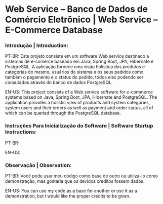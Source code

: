 # Web Service – Banco de Dados de Comércio Eletrônico | Web Service – E-Commerce Database

### Introdução | Introduction:

PT-BR: Este projeto consiste em um software Web service destinado a sistemas de e-comerce baseado em Java, Spring Boot, JPA, Hibernate e PostgreSQL. A aplicação fornece uma visão holistica dos produtos e categorias do mesmo, usuários do sistema e os seus pedidos como também o pagamento e o status do pedido, todos eles podendo ser consutados através do banco de dados PostgreSQL.

EN-US: This project consists of a Web service software for e-commerce systems based on Java, Spring Boot, JPA, Hibernate and PostgreSQL. The application provides a holistic view of products and system categories, system users and their orders as well as payment and order status, all of which can be queried through the PostgreSQL database.

### Instruções Para Inicialização do Software | Software Startup Instructions:

PT-BR: 

EN-US:

### Observação | Observation:

PT-BR: Você pode usar meu código como base de outro ou utiliza-lo como demonstração, mas gostaria que os devidos creditos fossem dados.

EN-US: You can use my code as a base for another or use it as a demonstration, but I would like the proper credits to be given.
